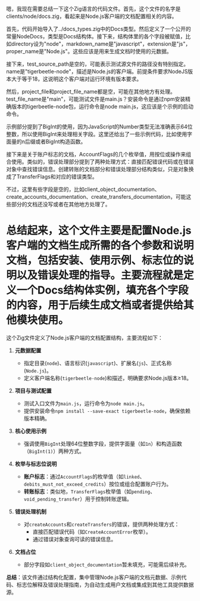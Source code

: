 嗯，我现在需要总结一下这个Zig语言的代码文件。首先，这个文件的名字是clients/node/docs.zig，看起来是Node.js客户端的文档配置相关的内容。

首先，代码开始导入了../docs_types.zig中的Docs类型。然后定义了一个公开的常量NodeDocs，类型是Docs结构体。接下来，结构体里的各个字段被赋值，比如directory设为"node"，markdown_name是"javascript"，extension是"js"，proper_name是"Node.js"。这些应该是用来生成文档时使用的元数据。

接下来，test_source_path是空的，可能表示测试源文件的路径没有特别指定。name是"tigerbeetle-node"，描述是Node.js的客户端。前提条件要求NodeJS版本大于等于18，这说明这个客户端对运行环境有版本要求。

然后，project_file和project_file_name都是空，可能在其他地方有处理。test_file_name是"main"，可能测试文件是main.js？安装命令是通过npm安装精确版本的tigerbeetle-node包，运行命令是node main.js，这应该是个示例的启动命令。

示例部分提到了BigInt的使用，因为JavaScript的Number类型无法准确表示64位整数，所以使用BigInt来处理相关字段。这里还给出了一些示例代码，比如使用字面量的n后缀或者BigInt构造函数。

接下来是关于账户标志的文档，AccountFlags的几个枚举值，用按位或操作来组合使用。类似的，错误处理部分提到了两种处理方式：直接匹配错误代码或在错误对象中查找错误信息。创建转账的文档部分和错误处理部分结构类似，只是对象换成了TransferFlags和对应的错误类型。

不过，这里有些字段是空的，比如client_object_documentation、create_accounts_documentation、create_transfers_documentation，可能这些部分的文档还没写或者在其他地方处理了。

总结起来，这个文件主要是配置Node.js客户端的文档生成所需的各个参数和说明文档，包括安装、使用示例、标志位的说明以及错误处理的指导。主要流程就是定义一个Docs结构体实例，填充各个字段的内容，用于后续生成文档或者提供给其他模块使用。
================================================
这个Zig文件定义了Node.js客户端的文档配置结构，主要流程如下：

1. **元数据配置**  
   - 指定目录(`node`)、语言标识(`javascript`)、扩展名(`js`)、正式名称(`Node.js`)。
   - 定义客户端名称(`tigerbeetle-node`)和描述，明确要求Node.js版本≥18。

2. **项目与测试配置**  
   - 测试入口文件为`main.js`，运行命令为`node main.js`。
   - 提供安装命令`npm install --save-exact tigerbeetle-node`，确保依赖版本精确。

3. **核心使用示例**  
   - 强调使用`BigInt`处理64位整数字段，提供字面量（如`1n`）和构造函数（`BigInt(1)`）两种方式。

4. **枚举与标志位说明**  
   - **账户标志**：通过`AccountFlags`的枚举值（如`linked`、`debits_must_not_exceed_credits`）按位或组合配置账户行为。
   - **转账标志**：类似地，`TransferFlags`枚举值（如`pending`、`void_pending_transfer`）用于控制转账逻辑。

5. **错误处理机制**  
   - 对`createAccounts`和`createTransfers`的错误，提供两种处理方式：
     - 直接匹配错误代码（如`CreateAccountError`枚举）。
     - 通过错误对象查询可读的错误信息。

6. **文档占位**  
   - 部分字段如`client_object_documentation`暂未填充，可能需后续补充。

**总结**：该文件通过结构化配置，集中管理Node.js客户端的文档元数据、示例代码、标志位解释及错误处理指南，为自动生成用户文档或集成到其他工具提供数据源。